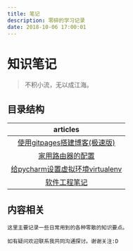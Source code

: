 ```yaml
---
title: 笔记
description: 零碎的学习记录
date: 2018-10-06 17:00:01
---
```


# 知识笔记

> 不积小流，无以成江海。

## 目录结构

| articles                          |
|:---------------------------------:|
| [使用gitpages搭建博客(极速版)][1]          |
| [家用路由器的配置][2]                     |
| [给pycharm设置虚拟环境virtualenv][3]     |
| [软件工程笔记][4]                       |

## 内容相关

    这里主要记录一些日常用到的各种零散的知识要点。

    如有疑问欢迎联系我共同沟通探讨。谢谢关注:D

[1]: ./使用gitpages搭建博客(极速版).md
[2]: ./家用路由器的配置.md
[3]: ./给pycharm设置虚拟环境virtualenv.md
[4]: ./软件工程笔记.md
